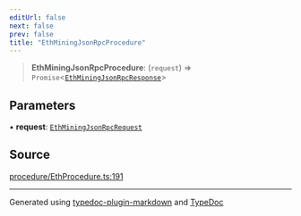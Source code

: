 ```yaml
---
editUrl: false
next: false
prev: false
title: "EthMiningJsonRpcProcedure"
---
```


> **EthMiningJsonRpcProcedure**: (`request`) => `Promise`\<[`EthMiningJsonRpcResponse`](/generated/tevm/procedures-types/type-aliases/ethminingjsonrpcresponse/)\>

## Parameters

▪ **request**: [`EthMiningJsonRpcRequest`](/generated/tevm/procedures-types/type-aliases/ethminingjsonrpcrequest/)

## Source

[procedure/EthProcedure.ts:191](https://github.com/evmts/tevm-monorepo/blob/main/packages/procedures-spec/src/procedure/EthProcedure.ts#L191)

***
Generated using [typedoc-plugin-markdown](https://www.npmjs.com/package/typedoc-plugin-markdown) and [TypeDoc](https://typedoc.org/)
